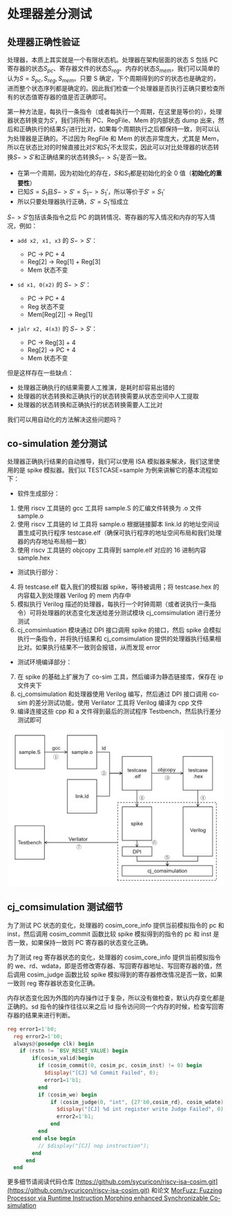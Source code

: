 # 处理器差分测试

## 处理器正确性验证

处理器，本质上其实就是一个有限状态机。处理器在架构层面的状态 S 包括 PC 寄存器的状态$S_{pc}$、寄存器文件的状态$S_{reg}$、内存的状态$S_{mem}$，我们可以简单的认为$S={S_{pc}, S_{reg}, S_{mem}}$。只要 S 确定，下个周期得到的$S'$的状态也是确定的，进而整个状态序列都是确定的。因此我们检查一个处理器是否执行正确只要检查所有的状态值寄存器的值是否正确即可。

第一种方法是，每执行一条指令（或者每执行一个周期，在这里是等价的），处理器状态转换变为$S'$，我们将所有 PC、RegFile、Mem 的内部状态 dump 出来，然后和正确执行的结果$S_1'$进行比对，如果每个周期执行之后都保持一致，则可以认为处理器是正确的。不过因为 RegFile 和 Mem 的状态非常庞大，尤其是 Mem，所以在状态比对的时候直接比对$S'$和$S_1'$不太现实，因此可以对比处理器的状态转换$S -> S'$和正确结果的状态转换$S_1 -> S_1'$是否一致。

* 在第一个周期，因为初始化的存在，$S$和$S_1$都是初始化的全 0 值（**初始化的重要性**）
* 已知$S = S_1$且$S -> S' = S_1 -> S_1'$，所以等价于$S' = S_1'$
* 所以只要处理器执行正确，$S' = S_1'$恒成立

$S -> S'$包括该条指令之后 PC 的跳转情况、寄存器的写入情况和内存的写入情况，例如：

* `add x2, x1, x3` 的 $S -> S'$：
    - PC -> PC + 4
    - Reg[2] -> Reg[1] + Reg[3]
    - Mem 状态不变

* `sd x1, 0(x2)` 的 $S -> S'$：
    - PC -> PC + 4
    - Reg 状态不变
    - Mem[Reg[2]] -> Reg[1]

* `jalr x2, 4(x3)` 的 $S -> S'$：
    - PC -> Reg[3] + 4
    - Reg[2] -> PC + 4
    - Mem 状态不变

但是这样存在一些缺点：

* 处理器正确执行的结果需要人工推演，是耗时却容易出错的
* 处理器的状态转换和正确执行的状态转换需要从状态空间中人工提取
* 处理器的状态转换和正确执行的状态转换需要人工比对

我们可以用自动化的方法解决这些问题吗？

## co-simulation 差分测试

处理器正确执行结果的自动推导，我们可以使用 ISA 模拟器来解决，我们这里使用的是 spike 模拟器。我们以 TESTCASE=sample 为例来讲解它的基本流程如下：

* 软件生成部分：

1. 使用 riscv 工具链的 gcc 工具将 sample.S 的汇编文件转换为 .o 文件 sample.o
2. 使用 riscv 工具链的 ld 工具将 sample.o 根据链接脚本 link.ld 的地址空间设置生成可执行程序 testcase.elf（确保可执行程序的地址空间布局和我们处理器的内存地址布局相一致）
3. 使用 riscv 工具链的 objcopy 工具得到 sample.elf 对应的 16 进制内容 sample.hex

* 测试执行部分：

4. 将 testcase.elf 载入我们的模拟器 spike，等待被调用；将 testcase.hex 的内容载入到处理器 Verilog 的 mem 内存中
5. 模拟执行 Verilog 描述的处理器，每执行一个时钟周期（或者说执行一条指令）可将处理器的状态变化发送给差分测试模块 cj_comsimulation 进行差分测试
6. cj_comsimluation 模块通过 DPI 接口调用 spike 的接口，然后 spike 会模拟执行一条指令，并将执行结果和 cj_comsimulation 提供的处理器执行结果相比对。如果执行结果不一致则会报错，从而发现 error

* 测试环境编译部分：

7. 在 spike 的基础上扩展为了 co-sim 工具，然后编译为静态链接库，保存在 ip 文件夹下
8. cj_comsimulation 和处理器使用 Verilog 编写，然后通过 DPI 接口调用 co-sim 的差分测试功能，使用 Verilator 工具将 Verilog 编译为 cpp 文件
9. 编译连接这些 cpp 和 a 文件得到最后的测试程序 Testbench，然后执行差分测试即可

![co-sim](img/project-2/co-sim.png)

## cj_comsimulation 测试细节

为了测试 PC 状态的变化，处理器的 cosim_core_info 提供当前模拟指令的 pc 和 inst，然后调用 cosim_commit 函数比较 spike 模拟得到的指令的 pc 和 inst 是否一致，如果保持一致则 PC 寄存器的状态变化正确。

为了测试 reg 寄存器状态的变化，处理器的 cosim_core_info 提供当前模拟指令的 we、rd、wdata，即是否修改寄存器、写回寄存器地址、写回寄存器的值，然后调用 cosim_judge 函数比较 spike 模拟得到的寄存器修改情况是否一致，如果一致则 reg 寄存器状态变化正确。

内存状态变化因为外围的内存操作过于复杂，所以没有做检查，默认内存变化都是正确的。sd 指令的操作往往以来之后 ld 指令访问同一个内存的时候，检查写回寄存器的结果来进行判断。

```Verilog
reg error1=1'b0;
  reg error2=1'b0;
  always@(posedge clk) begin
    if (rstn != `BSV_RESET_VALUE) begin
        if(cosim_valid)begin
          if (cosim_commit(0, cosim_pc, cosim_inst) != 0) begin
            $display("[CJ] %d Commit Failed", 0);
            error1=1'b1;
          end
          if (cosim_we) begin
              if (cosim_judge(0, "int", {27'b0,cosim_rd}, cosim_wdate) != 0) begin
                $display("[CJ] %d int register write Judge Failed", 0);
                error2=1'b1;
              end
          end
        end else begin
          // $display("[CJ] nop instruction");
        end
      end
  end
```

更多细节请阅读代码仓库 [https://github.com/sycuricon/riscv-isa-cosim.git](https://github.com/sycuricon/riscv-isa-cosim.git) 和论文 [MorFuzz: Fuzzing Processor via Runtime Instruction Morphing enhanced Synchronizable Co-simulation](https://www.usenix.org/conference/usenixsecurity23/presentation/xu-jinyan)